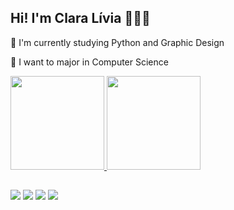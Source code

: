 ## Hi! I'm Clara Lívia 🙋🏻‍♀️

💜 I'm currently studying Python and Graphic Design 

💙 I want to major in Computer Science

<div align="left">
  <a href="https://github.com/claralivia">
  <img height="150em" src="https://github-readme-stats.vercel.app/api?username=claralivia&show_icons=true&theme=buefy&include_all_commits=true&count_private=true"/>
  <img height="150em" src="https://github-readme-stats.vercel.app/api/top-langs/?username=claralivia&layout=compact&langs_count=7&theme=buefy"/>
</div>
  
##
  
<div>
  <a href="https://discord.gg/xB2eAyWW" target="_blank"><img src="https://img.shields.io/badge/Discord-7289DA?style=for-the-badge&logo=discord&logoColor=white" target="_blank"></a> 
  <a href="https://instagram.com/claralivia.py" target="_blank"><img src="https://img.shields.io/badge/-Instagram-%23E4405F?style=for-the-badge&logo=instagram&logoColor=white" target="_blank"></a>
  <a href="https://www.linkedin.com/in/claralivia" target="_blank"><img src="https://img.shields.io/badge/-LinkedIn-%230077B5?style=for-the-badge&logo=linkedin&logoColor=white" target="_blank"></a> 
  <a href = "mailto:claralivia2303@hotmail.com"><img src="https://img.shields.io/badge/-Gmail-%23333?style=for-the-badge&logo=gmail&logoColor=white" target="_blank"></a>
</div>

##

